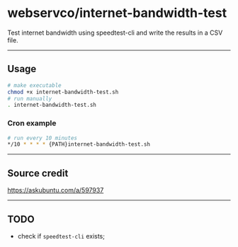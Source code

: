 # webservco/internet-bandwidth-test

Test internet bandwidth using speedtest-cli and write the results in a CSV file.

---

## Usage


```sh
# make executable
chmod +x internet-bandwidth-test.sh
# run manually
. internet-bandwidth-test.sh
```

### Cron example

```sh
# run every 10 minutes
*/10 * * * * {PATH}internet-bandwidth-test.sh
```

---

## Source credit

https://askubuntu.com/a/597937

---

## TODO

* check if `speedtest-cli` exists;
